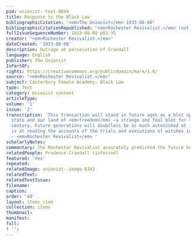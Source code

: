 ```yaml
---
pid: unionist--text-0049
title: Response to the Black Law
bibliographicCitation: "<em>The Unionist</em> 1833-08-08"
bibliographicCitationRepublished: "<em>Rochester Revivalist.</em> (not researched)"
fullIssueSequenceNumber: 1833-08-08 p03.35
creator: "<em>Rochester Revivalist.</em>"
dateCreated: '1833-08-08'
description: Outrage at persecution of Crandall
language: English
publisher: The Unionist
IsPartOf: 
rights: https://creativecommons.org/publicdomain/mark/1.0/
source: "<em>Rochester Revivalist.</em>"
subject: Canterbury Female Academy; Black Law
type: Text
category: Unionist content
articleType: 
volume: '1'
issue: '2'
transcription: 'This transaction will stand in future ages as a blot upon that <em>free</em>
  state and our land of <em>freedom</em> —a strange and foul blot for the 19 <sup>th</sup>
  century. Future generations will doubtless be as much astonished at it, as the present
  is at reading the accounts of the trials and executions of witches in New-England.”
  – <em>Rochester Revivalist</em> '
scholarlyNotes: 
commentary: The Rochester Revivalist accurately predicted the future here.
relatedPeople: Prudence Crandall (inferred)
featured: 'Yes'
repeated: 
relatedImage: unionist--image-0342
relatedText: 
relatedTextIssue: 
filename: 
caption: 
order: '48'
layout: items_item
collection: items
thumbnail: 
manifest: 
full: 
! '': 
---
```

